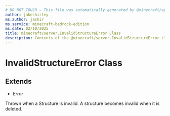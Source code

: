 ```yaml
---
# DO NOT TOUCH — This file was automatically generated by @minecraft/api-docs-generator, to report problems file an issue at https://github.com/Mojang/minecraft-scripting-libraries
author: jakeshirley
ms.author: jashir
ms.service: minecraft-bedrock-edition
ms.date: 02/10/2025
title: minecraft/server.InvalidStructureError Class
description: Contents of the @minecraft/server.InvalidStructureError class.
---
```

# InvalidStructureError Class

## Extends
- *Error*

Thrown when a Structure is invalid. A structure becomes invalid when it is deleted.
